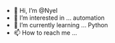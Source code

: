 - 👋 Hi, I’m @Nyel
- 👀 I’m interested in ... automation
- 🌱 I’m currently learning ... Python
- 📫 How to reach me ...

<!---
NyelNyel/NyelNyel is a ✨ special ✨ repository because its `README.md` (this file) appears on your GitHub profile.
You can click the Preview link to take a look at your changes.
--->
